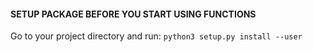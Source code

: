 #### SETUP PACKAGE BEFORE YOU START USING FUNCTIONS
Go to your project directory and run:
`python3 setup.py install --user`
